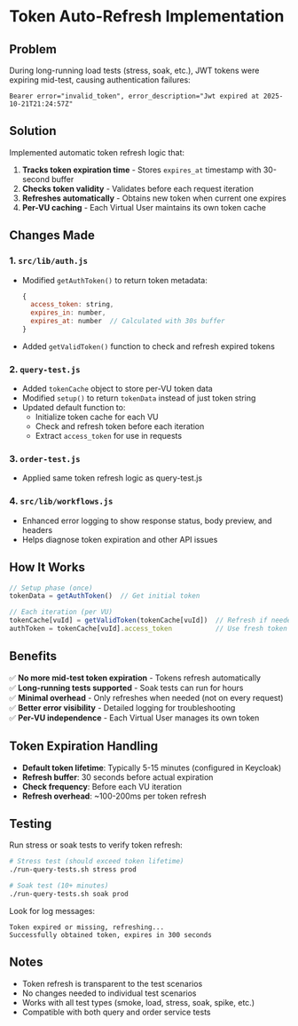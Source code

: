 # Token Auto-Refresh Implementation

## Problem
During long-running load tests (stress, soak, etc.), JWT tokens were expiring mid-test, causing authentication failures:
```
Bearer error="invalid_token", error_description="Jwt expired at 2025-10-21T21:24:57Z"
```

## Solution
Implemented automatic token refresh logic that:
1. **Tracks token expiration time** - Stores `expires_at` timestamp with 30-second buffer
2. **Checks token validity** - Validates before each request iteration
3. **Refreshes automatically** - Obtains new token when current one expires
4. **Per-VU caching** - Each Virtual User maintains its own token cache

## Changes Made

### 1. `src/lib/auth.js`
- Modified `getAuthToken()` to return token metadata:
  ```javascript
  {
    access_token: string,
    expires_in: number,
    expires_at: number  // Calculated with 30s buffer
  }
  ```
- Added `getValidToken()` function to check and refresh expired tokens

### 2. `query-test.js`
- Added `tokenCache` object to store per-VU token data
- Modified `setup()` to return `tokenData` instead of just token string
- Updated default function to:
  - Initialize token cache for each VU
  - Check and refresh token before each iteration
  - Extract `access_token` for use in requests

### 3. `order-test.js`
- Applied same token refresh logic as query-test.js

### 4. `src/lib/workflows.js`
- Enhanced error logging to show response status, body preview, and headers
- Helps diagnose token expiration and other API issues

## How It Works

```javascript
// Setup phase (once)
tokenData = getAuthToken()  // Get initial token

// Each iteration (per VU)
tokenCache[vuId] = getValidToken(tokenCache[vuId])  // Refresh if needed
authToken = tokenCache[vuId].access_token           // Use fresh token
```

## Benefits

✅ **No more mid-test token expiration** - Tokens refresh automatically  
✅ **Long-running tests supported** - Soak tests can run for hours  
✅ **Minimal overhead** - Only refreshes when needed (not on every request)  
✅ **Better error visibility** - Detailed logging for troubleshooting  
✅ **Per-VU independence** - Each Virtual User manages its own token  

## Token Expiration Handling

- **Default token lifetime**: Typically 5-15 minutes (configured in Keycloak)
- **Refresh buffer**: 30 seconds before actual expiration
- **Check frequency**: Before each VU iteration
- **Refresh overhead**: ~100-200ms per token refresh

## Testing

Run stress or soak tests to verify token refresh:
```bash
# Stress test (should exceed token lifetime)
./run-query-tests.sh stress prod

# Soak test (10+ minutes)
./run-query-tests.sh soak prod
```

Look for log messages:
```
Token expired or missing, refreshing...
Successfully obtained token, expires in 300 seconds
```

## Notes

- Token refresh is transparent to the test scenarios
- No changes needed to individual test scenarios
- Works with all test types (smoke, load, stress, soak, spike, etc.)
- Compatible with both query and order service tests
